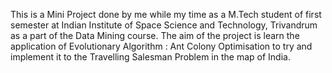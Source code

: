 This is a Mini Project done by me while my time as a M.Tech student of first semester at Indian Institute of Space Science and Technology, Trivandrum as a part of the Data Mining course. The aim of the project is learn the application of Evolutionary Algorithm : Ant Colony Optimisation to try and implement it to the Travelling Salesman Problem in the map of India. 
